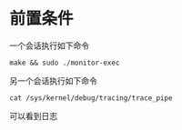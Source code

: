 # 前置条件

一个会话执行如下命令
```
make && sudo ./monitor-exec 
```
另一个会话执行如下命令
```
cat /sys/kernel/debug/tracing/trace_pipe
```
可以看到日志


